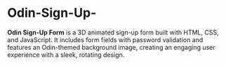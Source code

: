 # Odin-Sign-Up-
**Odin Sign-Up Form** is a 3D animated sign-up form built with HTML, CSS, and JavaScript. It includes form fields with password validation and features an Odin-themed background image, creating an engaging user experience with a sleek, rotating design.
